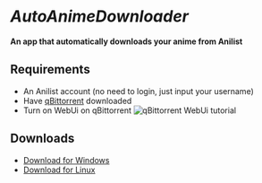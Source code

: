 # *AutoAnimeDownloader*

**An app that automatically downloads your anime from Anilist**

## Requirements
- An Anilist account (no need to login, just input your username)
- Have [qBittorrent](https://www.qbittorrent.org/) downloaded
- Turn on WebUi on qBittorrent
![qBittorrent WebUi tutorial](https://i.imgur.com/vYgUdyy.png)

## Downloads
- [Download for Windows](https://github.com/icarosuper/AutoAnimeDownloader/releases/latest/download/AutoAnimeDownloader.exe)
- [Download for Linux](https://github.com/icarosuper/AutoAnimeDownloader/releases/latest/download/AutoAnimeDownloader.tar.xz)
